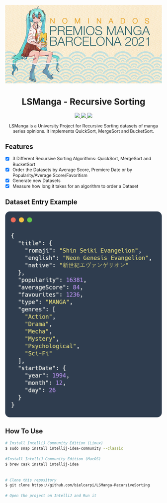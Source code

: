 <p style="text-align: center">
  <img src="resources/lsmanga-logo.png" alt="LSManga logo">
</p>

<h1 style="text-align: center">LSManga - Recursive Sorting</h1>

<p style="text-align: center">
  <a href="https://www.java.com">
    <img src="https://img.shields.io/badge/Java-17-red.svg">
  </a>
  <a href="https://github.com/hexstorm9/AgeRoyale/tree/develop">
    <img src="https://img.shields.io/badge/Development Stage-blue.svg">
  </a>
    <a href="https://opensource.org/licenses/BSD-3-Clause">
    <img src="https://img.shields.io/badge/Open%20Source-%E2%9D%A4-brightgreen.svg">
  </a>
</p>

<p style="text-align: center">
    LSManga is a University Project for Recursive Sorting datasets of manga series opinions. It implements QuickSort, MergeSort and BucketSort.
</p>


## Features
- [x] 3 Different Recursive Sorting Algorithms: QuickSort, MergeSort and BucketSort
- [x] Order the Datasets by Average Score, Premiere Date or by Popularity/Average Score/Favoritism
- [x] Generate new Datasets
- [x] Measure how long it takes for an algorithm to order a Dataset

## Dataset Entry Example
<img style="border-radius: 15px" src="resources/dataset-example.png" alt="Dataset Example">

## How To Use
```bash
# Install IntelliJ Community Edition (Linux)
$ sudo snap install intellij-idea-community --classic

#Install IntelliJ Community Edition (MacOS)
$ brew cask install intellij-idea


# Clone this repository
$ git clone https://github.com/bielcarpi/LSManga-RecursiveSorting

# Open the project on IntelliJ and Run it
```
